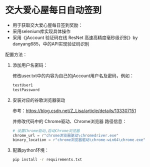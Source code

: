 # 交大爱心屋每日自动签到

- 用于获取交大爱心屋每日签到奖励：
- 采用selenium库实现具体操作
- 采用《jAccount 验证码在线 ResNet 高速高精度毫秒级识别》by danyang685，中的API实现验证码识别

配置方法：

1. 添加用户名密码：

   修改user.txt中的内容为自己的jAccount用户名及密码，例如：

   ```txt
   testUser1
   testPassword
   ```

2. 安装对应的谷歌浏览器驱动

   参考：https://blog.csdn.net/Z_Lisa/article/details/133307151

   并修改代码中的 Chrome驱动、Chrome浏览器 路径信息：

   ```python
   # 设置Chrome驱动,启动Chrome浏览器
   chrome_url = r"chrome浏览器驱动\chromedriver.exe"
   binary_location = r"chrome浏览器驱动\chrome-win64\chrome.exe"
   ```

3. 配置python环境：

   ```cmd
   pip install -r requirements.txt
   ```

   
